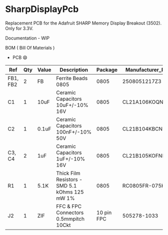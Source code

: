 # SharpDisplayPcb


Replacement PCB for the Adafruit SHARP Memory Display Breakout (3502). Only for 3.3V.


Documentation - WIP

BOM ( Bill Of Materials )
- PCB 😄



| Ref | Qty | Value  | Description                       | Package | Manufacturer_Part | Mouser_Part          | 
------------|----------|--------|-----------------------------------|---------|-------------------|----------------------|
| FB1, FB2  |    2     |   FB   |  Ferrite Beads 0805               | 0805    | 2508051217Z3      | 623-2508051217Z3     |
| C1        |    1     |  10uF  | Ceramic Capacitors 10uF+/-10% 16V | 0805    |  CL21A106KOQNNNG  |  187-CL21A106KOQNNNG |
| C2        |    1     | 0.1uF  | Ceramic Capacitors 100nF+/-10% 50V  | 0805    |  CL21B104KBCNNNC   |  187-CL21B104KBCNNNC  |
| C3, C4    |    2     |  1uF   | Ceramic Capacitors 1uF+/-10% 16V  | 0805    |  CL21B105KOFNNNF  |  187-CL21B105KOFNNNF |
| R1        |    1     |  5.1K   | Thick Film Resistors - SMD 5.1 kOhms 125 mW 1%   | 0805    |  RC0805FR-075K1L   |  603-RC0805FR-075K1L  |
| J2        |    1     |  ZIF   | FFC & FPC Connectors 0.5mmpitch 10Ckt | 10 pin FPC    |  505278-1033   |  538-505278-1033  |



